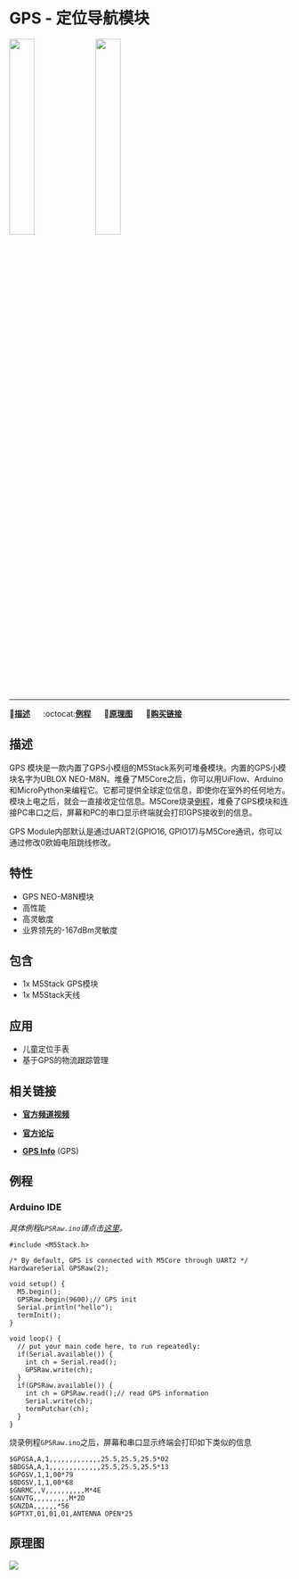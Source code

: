 # GPS - 定位导航模块

<img src="assets/img/product_pics/module/module_gps_01.png" width="30%" height="30%"> <img src="assets/img/product_pics/module/module_gps_02.png" width="30%" height="30%">

***

:memo:**[描述](#描述)**&nbsp;&nbsp;&nbsp;&nbsp;&nbsp;&nbsp;:octocat:**[例程](#例程)**&nbsp;&nbsp;&nbsp;&nbsp;&nbsp;&nbsp;:electric_plug:**[原理图](#原理图)**&nbsp;&nbsp;&nbsp;&nbsp;&nbsp;&nbsp;🛒**[购买链接](https://item.taobao.com/item.htm?spm=a1z10.3-c.w4002-1172588106.10.69f6425e8Agsbh&id=559647865340)**

## 描述

GPS 模块是一款内置了GPS小模组的M5Stack系列可堆叠模块。内置的GPS小模块名字为UBLOX NEO-M8N。堆叠了M5Core之后，你可以用UiFlow、Arduino和MicroPython来编程它。它都可提供全球定位信息，即使你在室外的任何地方。模块上电之后，就会一直接收定位信息。M5Core烧录[例程](https://github.com/m5stack/M5-ProductExampleCodes/tree/master/Module/GPS/Arduino)，堆叠了GPS模块和连接PC串口之后，屏幕和PC的串口显示终端就会打印GPS接收到的信息。

GPS Module内部默认是通过UART2(GPIO16, GPIO17)与M5Core通讯，你可以通过修改0欧姆电阻跳线修改。

## 特性

-  GPS NEO-M8N模块
-  高性能
-  高灵敏度
-  业界领先的-167dBm灵敏度

## 包含

-  1x M5Stack GPS模块
-  1x M5Stack天线

## 应用

-  儿童定位手表
-  基于GPS的物流跟踪管理

## 相关链接

- **[官方频道视频](https://i.youku.com/i/UNjE1ODA2MzE0OA==?spm=a2hzp.8253869.0.0)**

- **[官方论坛](http://forum.m5stack.com/)**

-  **[GPS Info](https://www.u-blox.com/zh/product/neo-m8-series)** (GPS)

## 例程

### Arduino IDE

*具体例程`GPSRaw.ino`请点击[这里](https://github.com/m5stack/M5-ProductExampleCodes/tree/master/Module/GPS/Arduino)。*

```arduino
#include <M5Stack.h>

/* By default, GPS is connected with M5Core through UART2 */
HardwareSerial GPSRaw(2);

void setup() {
  M5.begin();
  GPSRaw.begin(9600);// GPS init
  Serial.println("hello");
  termInit();
}

void loop() {
  // put your main code here, to run repeatedly:
  if(Serial.available()) {
    int ch = Serial.read();
    GPSRaw.write(ch);
  }
  if(GPSRaw.available()) {
    int ch = GPSRaw.read();// read GPS information
    Serial.write(ch);
    termPutchar(ch);
  }
}
```

烧录例程`GPSRaw.ino`之后，屏幕和串口显示终端会打印如下类似的信息

```
$GPGSA,A,1,,,,,,,,,,,,,25.5,25.5,25.5*02
$BDGSA,A,1,,,,,,,,,,,,,25.5,25.5,25.5*13
$GPGSV,1,1,00*79
$BDGSV,1,1,00*68
$GNRMC,,V,,,,,,,,,,M*4E
$GNVTG,,,,,,,,,M*2D
$GNZDA,,,,,,*56
$GPTXT,01,01,01,ANTENNA OPEN*25
```

## 原理图

<img src="assets/img/product_pics/module/gps_sch.png">